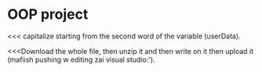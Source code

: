 # OOP project

<<< capitalize starting from the second word of the variable (userData).

<<<Download the whole file, then unzip it and then write on it then upload it (mafiish pushing w editing zai visual studio:').
